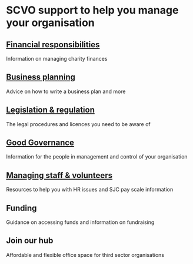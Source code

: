 # SCVO support to help you manage your organisation
## [Financial responsibilities](finance-business-management/index.md)
Information on managing charity finances
## [Business planning](business-planning/index.md)
Advice on how to write a business plan and more
## [Legislation & regulation](legislation/index.md) 
The legal procedures and licences you need to be aware of
## [Good Governance](governance/index.md) 
Information for the people in management and control of your organisation
## [Managing staff & volunteers](staff-volunteers/index.md)
Resources to help you with HR issues and SJC pay scale information
## Funding
Guidance on accessing funds and information on fundraising
## Join our hub
Affordable and flexible office space for third sector organisations
